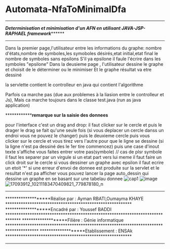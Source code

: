 # Automata-NfaToMinimalDfa
****************************************************************************************************************************
*******************Determinisation et minimisation d'un AFN en utilisant JAVA-JSP-RAPHAEL framework*************************
****************************************************************************************************************************
Dans la premier page,l'utilisateur entre les informations du graphe: nombre d'états,nombre de symboles,les symoboles désirés,etat initial,etat final
le nombre de symboles sans epsilons
S'il ya epsilone il faule l'écrire dans les symboles "epsilone"
Dans la deusieme page , l'utilisateur dessine le graphe et choisit de le déterminer ou le minimiser
Et le graphe résultat va etre dessiné 

la servlette contient le controlleur en java qui contient l'algorithme 

Parfois ca marche pas (due aux problemes à la liasion entre le controlleur et Js),
Mais ca marche toujours dans le classe test.java (run as java application)

********************************remarque sur la saisie des donnees********************

pour l'interface c'est un drag and drop:
il faut clicker sur le cercle et puis le drager
le drag se fait qu'une seule fois (si vous deplacer un cercle danss un endroi vous ne pouvez le changer)
puis le deuxieme cercle 
puis vous clicker  sur le cercle et vous tirez vers l'autre pour que le ligne  se dessine (si la ligne n'est pa dessiné des le 1er tire commencez)
puis une case d'inout texte s'affiche vous faites entrer votre pas(symbole) //
cas de plsr symbole il faut les separer par un virgule
si un etat part vers lui meme il faut faire un click droit sur le cercle
si vous dessiner un graphe avec epsilon il faut ecrire un etoit '*'
si une erreur d'envoi de donnee est produite sur la servlet et le resultat n'est pa afficher vous pouvez lancer la page auto_dessin qui dessine un graphe en se basant sur une tabelau donnee
![cap1](https://cloud.githubusercontent.com/assets/21956791/23459755/7e53ab84-fe8a-11e6-985e-2ed31aa66894.PNG)
![image](https://cloud.githubusercontent.com/assets/21956791/23459832/ce971cac-fe8a-11e6-8864-1ea315af67a6.png)
![17093912_10211183470409821_779878180_n](https://cloud.githubusercontent.com/assets/21956791/23459910/1a70e7f2-fe8b-11e6-9702-3e919e1d60b8.png)
***********************************************************************************************************************
*******************Réalise par   :  Ayman RBATI,Oumayma KHAYE *********************************************************
*******************Encadré par   :  Youssef BADDI             ******************************************************************************
*******************Filière       :  Génie informatique        **************************************************************************************
*******************Etablissement :  ENSAk                     *********************************************************
************************************************************************************************************************************
